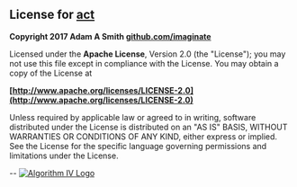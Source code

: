 ## License for [act](http://www.algorithmiv.com/act)

**Copyright 2017 Adam A Smith [github.com/imaginate](https://github.com/imaginate)**

Licensed under the **Apache License**, Version 2.0 (the "License");
you may not use this file except in compliance with the License.
You may obtain a copy of the License at

**[http://www.apache.org/licenses/LICENSE-2.0](http://www.apache.org/licenses/LICENSE-2.0)**

Unless required by applicable law or agreed to in writing, software
distributed under the License is distributed on an "AS IS" BASIS,
WITHOUT WARRANTIES OR CONDITIONS OF ANY KIND, either express or implied.
See the License for the specific language governing permissions and
limitations under the License.

--
<a href="http://www.algorithmiv.com/act"><img src="http://www.algorithmiv.com/images/aIV-logo.png" alt="Algorithm IV Logo" /></a>
